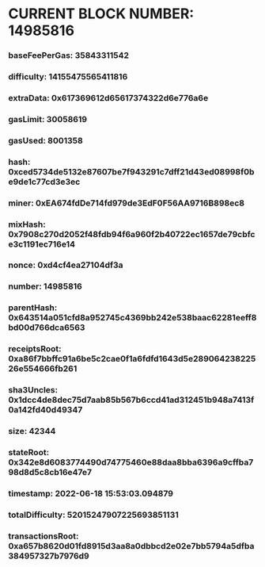 # CURRENT BLOCK NUMBER: 14985816

### baseFeePerGas: 35843311542
### difficulty: 14155475565411816
### extraData: 0x617369612d65617374322d6e776a6e
### gasLimit: 30058619
### gasUsed: 8001358
### hash: 0xced5734de5132e87607be7f943291c7dff21d43ed08998f0be9de1c77cd3e3ec
### miner: 0xEA674fdDe714fd979de3EdF0F56AA9716B898ec8
### mixHash: 0x7908c270d2052f48fdb94f6a960f2b40722ec1657de79cbfce3c1191ec716e14
### nonce: 0xd4cf4ea27104df3a
### number: 14985816
### parentHash: 0x643514a051cfd8a952745c4369bb242e538baac62281eeff8bd00d766dca6563
### receiptsRoot: 0xa86f7bbffc91a6be5c2cae0f1a6fdfd1643d5e28906423822526e554666fb261
### sha3Uncles: 0x1dcc4de8dec75d7aab85b567b6ccd41ad312451b948a7413f0a142fd40d49347
### size: 42344
### stateRoot: 0x342e8d6083774490d74775460e88daa8bba6396a9cffba798d8d5c8cb16e47e7
### timestamp: 2022-06-18 15:53:03.094879
### totalDifficulty: 52015247907225693851131
### transactionsRoot: 0xa657b8620d01fd8915d3aa8a0dbbcd2e02e7bb5794a5dfba384957327b7976d9
